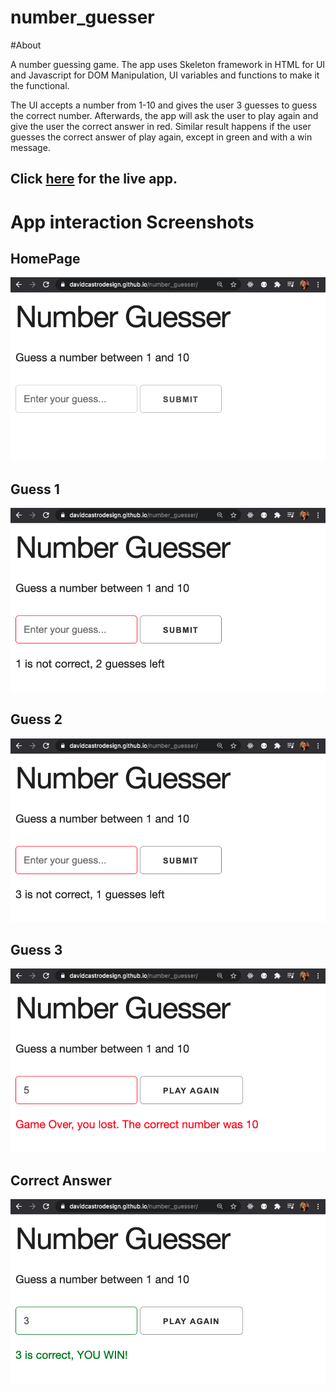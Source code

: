 # number_guesser

#About

A number guessing game.
The app uses Skeleton framework in HTML for UI and Javascript for DOM Manipulation, UI variables and functions to make it the functional.

The UI accepts a number from 1-10 and gives the user 3 guesses to guess the correct number. Afterwards, the app will ask the user to play again and give the user the correct answer in red. Similar result happens if the user guesses the correct answer of play again, except in green and with a win message.

## Click [here](https://davidcastrodesign.github.io/number_guesser/) for the live app.

# App interaction Screenshots

## HomePage

![Opening Shot](img/number_guesser1.png?raw=true 'Opening Shot')

## Guess 1

![Guess 1](img/number_guesser2.png?raw=true 'Guess 1')

## Guess 2

![Guess 2](img/number_guesser3.png?raw=true 'Guess 2')

## Guess 3

![Guess 3](img/number_guesser4.png?raw=true 'Guess 3')

## Correct Answer

![Correct Answer](img/number_guesser5.png?raw=true 'Correct Answer')
